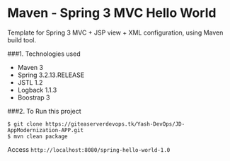 Maven - Spring 3 MVC Hello World
======================================
Template for Spring 3 MVC + JSP view + XML configuration, using Maven build tool.

###1. Technologies used
* Maven 3
* Spring 3.2.13.RELEASE
* JSTL 1.2
* Logback 1.1.3
* Boostrap 3

###2. To Run this project 
```shell
$ git clone https://giteaserverdevops.tk/Yash-DevOps/JD-AppModernization-APP.git
$ mvn clean package
```
Access ```http://localhost:8080/spring-hello-world-1.0```

